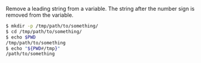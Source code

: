 Remove a leading string from a variable. The string after the number sign is removed from the variable.
```bash
$ mkdir -p /tmp/path/to/something/
$ cd /tmp/path/to/something/
$ echo $PWD
/tmp/path/to/something
$ echo "${PWD#/tmp}"
/path/to/something
```